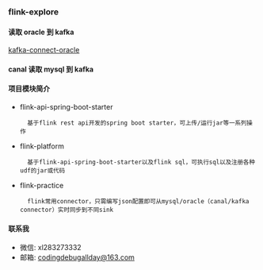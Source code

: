 ### flink-explore

#### 读取 oracle 到 kafka 
[kafka-connect-oracle](https://github.com/codingdebugallday/kafka-connect-oracle.git)

#### canal 读取 mysql 到 kafka

#### 项目模块简介

- flink-api-spring-boot-starter

        基于flink rest api开发的spring boot starter，可上传/运行jar等一系列操作

- flink-platform

        基于flink-api-spring-boot-starter以及flink sql，可执行sql以及注册各种udf的jar或代码

- flink-practice

        flink常用connector，只需编写json配置即可从mysql/oracle（canal/kafka connector）实时同步到不同sink

#### 联系我

  *  微信: xl283273332
  *  邮箱: codingdebugallday@163.com

